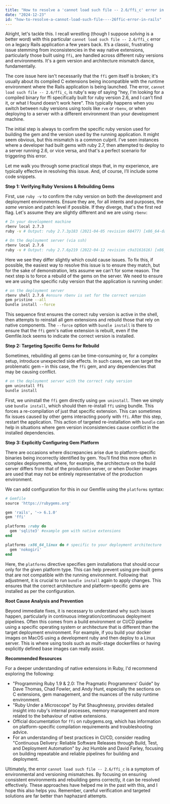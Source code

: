 ```yaml
---
title: "How to resolve a 'cannot load such file -- 2.6/ffi_c' error in Rails?"
date: "2024-12-23"
id: "how-to-resolve-a-cannot-load-such-file----26ffic-error-in-rails"
---
```


Alright, let's tackle this. I recall wrestling (though I suppose *solving* is a better word) with this particular `cannot load such file -- 2.6/ffi_c` error on a legacy Rails application a few years back. It’s a classic, frustrating issue stemming from inconsistencies in the way native extensions, particularly those built using `ffi`, are handled across different ruby versions and environments. It's a gem version and architecture mismatch dance, fundamentally.

The core issue here isn't necessarily that the `ffi` gem itself is broken; it's usually about its compiled C extensions being incompatible with the runtime environment where the Rails application is being launched. The error, `cannot load such file -- 2.6/ffi_c`, is ruby's way of saying "hey, I'm looking for a compiled binary for ffi specifically built for ruby version 2.6, and I can’t find it, or what I found doesn't work here". This typically happens when you switch between ruby versions using tools like `rvm` or `rbenv`, or when deploying to a server with a different environment than your development machine.

The initial step is always to confirm the specific ruby version used for building the gem and the version used by the running application. It might seem obvious, but this mismatch is a common culprit. I’ve seen instances where a developer had built gems with ruby 2.7, then attempted to deploy to a server running 2.6, or vice versa, and that's a perfect scenario for triggering this error.

Let me walk you through some practical steps that, in my experience, are typically effective in resolving this issue. And, of course, I’ll include some code snippets.

**Step 1: Verifying Ruby Versions & Rebuilding Gems**

First, use `ruby -v` to confirm the ruby version on both the development and deployment environments. Ensure they are, for all intents and purposes, the *same* version and patch level if possible. If they diverge, that's the first red flag. Let's assume they are slightly different and we are using `rbenv`:

```bash
# In your development machine
rbenv local 2.7.3
ruby -v # Output: ruby 2.7.3p183 (2021-04-05 revision 68477) [x86_64-darwin20]

# On the deployment server (via ssh)
rbenv local 2.7.6
ruby -v # Output: ruby 2.7.6p219 (2022-04-12 revision c9a3161616) [x86_64-linux]
```

Here we see they differ slightly which could cause issues. To fix this, if possible, the easiest way to resolve this issue is to ensure they match, but for the sake of demonstration, lets assume we can't for some reason. The next step is to force a rebuild of the gems on the server. We need to ensure we are using the specific ruby version that the application is running under:

```bash
# on the deployment server
rbenv shell 2.7.6 #ensure rbenv is set for the correct version
gem pristine --all
bundle install --force
```

This sequence first ensures the correct ruby version is active in the shell, then attempts to reinstall all gem extensions and rebuild those that rely on native components. The `--force` option with `bundle install` is there to ensure that the `ffi` gem's native extension is rebuilt, even if the Gemfile.lock seems to indicate the correct version is installed.

**Step 2: Targeting Specific Gems for Rebuild**

Sometimes, rebuilding all gems can be time-consuming or, for a complex setup, introduce unexpected side effects. In such cases, we can target the problematic gem – in this case, the `ffi` gem, and any dependencies that may be causing conflict.

```bash
# on the deployment server with the correct ruby version
gem uninstall ffi
bundle install
```

First, we uninstall the `ffi` gem directly using `gem uninstall`. Then we simply use `bundle install`, which should then re-install `ffi` using bundle. This forces a re-compilation of just that specific extension. This can sometimes fix issues caused by other gems interacting poorly with `ffi`. After this step, restart the application. This action of targeted re-installation with `bundle` can help in situations where gem version inconsistencies cause conflict in the installed dependencies.

**Step 3: Explicitly Configuring Gem Platform**

There are occasions where discrepancies arise due to platform-specific binaries being incorrectly identified by gem. You’ll find this more often in complex deployments, where, for example, the architecture on the build server differs from that of the production server, or when Docker images are used that may not be entirely representative of the production environment.

We can add configuration for this in our Gemfile using the `platforms` syntax:

```ruby
# Gemfile
source 'https://rubygems.org'

gem 'rails', '~> 6.1.0'
gem 'ffi'

platforms :ruby do
  gem 'sqlite3' #example gem with native extensions
end

platforms :x86_64_linux do # specific to your deployment architecture
  gem 'nokogiri'
end
```
Here, the `platforms` directive specifies gem installations that should occur only for the given platform type. This can help prevent using pre-built gems that are not compatible with the running environment. Following that adjustment, it is crucial to run `bundle install` again to apply changes. This ensures that the correct architecture and platform-specific gems are installed as per the configuration.

**Root Cause Analysis and Prevention**

Beyond immediate fixes, it is necessary to understand why such issues happen, particularly in continuous integration/continuous deployment pipelines. Often this comes from a build environment or CI/CD pipeline using a specific operating system or architecture that is different than the target deployment environment. For example, if you build your docker images on MacOS using a development ruby and then deploy to a Linux server. This is where using tools such as multi-stage dockerfiles or having explicitly defined base images can really assist.

**Recommended Resources**

For a deeper understanding of native extensions in Ruby, I'd recommend exploring the following:

*   "Programming Ruby 1.9 & 2.0: The Pragmatic Programmers' Guide" by Dave Thomas, Chad Fowler, and Andy Hunt, especially the sections on C extensions, gem management, and the nuances of the ruby runtime environment.
*   "Ruby Under a Microscope" by Pat Shaughnessy, provides detailed insight into ruby's internal processes, memory management and more related to the behaviour of native extensions.
*   Official documentation for `ffi` on rubygems.org, which has information on platform-specific compilation requirements and troubleshooting advice.
*   For an understanding of best practices in CI/CD, consider reading "Continuous Delivery: Reliable Software Releases through Build, Test, and Deployment Automation" by Jez Humble and David Farley, focusing on building repeatable and reliable pipelines for building and deployment.

Ultimately, the error `cannot load such file -- 2.6/ffi_c` is a symptom of environmental and versioning mismatches. By focusing on ensuring consistent environments and rebuilding gems correctly, it can be resolved effectively. These approaches have helped me in the past with this, and I hope this also helps you. Remember, careful verification and targeted solutions are far better than haphazard attempts.

